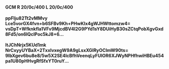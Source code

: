 #### GCM R 20/0c/400 L 20/0c/400
**ppFIju82Tt2vMMvy**<br/>**Lce5vorGX4fvn+b6SFBv9Kh+PHwKIx4gWJHWttomzw4=**<br/>**vsDpT+Wfknkfla1VFv9MjcdBV4l2G9PYd1sY8DUiHyB30sZCtqPobXgvGxd8Fd5/on6lQclPoc5kJ8+6...**<br/><br/>
**ltJChNrjx5KUd1mk**<br/>**NrCxyyUYBaX+2TxxlvxegW9A9gLsxXGlRyOClmW90ts=**<br/>**9lbXgev6bu8e8/5w5X2SE4lcBfhVeenqLyFUIOR6XJWyNPHfhwiHBEu454pa1U80pHHvgRfSfxYT0ruY...**